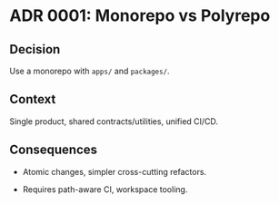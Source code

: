 # ADR 0001: Monorepo vs Polyrepo

## Decision
Use a monorepo with `apps/` and `packages/`.

## Context
Single product, shared contracts/utilities, unified CI/CD.

## Consequences
+ Atomic changes, simpler cross-cutting refactors.
- Requires path-aware CI, workspace tooling.
